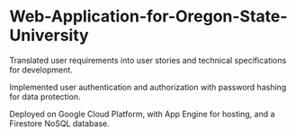 # Web-Application-for-Oregon-State-University

Translated user requirements into user stories and technical specifications for development.

Implemented user authentication and authorization with password hashing for data protection.

Deployed on Google Cloud Platform, with App Engine for hosting, and a Firestore NoSQL database.
